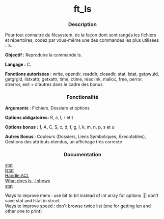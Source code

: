 <h1 align="center">
ft_ls 
</h1>

<h3 align="center"><b>Description</b></h3>
<p>Pour tout connaitre du filesystem, de la façon dont sont rangés les fichiers et répertoires, codez par vous-même une des commandes les plus utilisées : ls.</p>

<p><b>Objectif :</b> Reproduire la commande ls.</p>
<p><b>Langage :</b> C.</p>
<p><b>Fonctions autorisées :</b> write, opendir, readdir, closedir, stat, lstat, getpwuid, getgrgid, listxattr, getxattr, time, ctime, readlink, malloc, free, perror, strerror, exit + d'autres dans le cadre des bonus</p>

<h3 align="center">Fonctionalité</h3>
<p><b>Arguments :</b> Fichiers, Dossiers et options</p>
<p><b>Options obligatoires:</b> R, a, l, r et t</p>
<p><b>Options bonus :</b> 1, A, C, S, c, d, f, g, i, k, m, n, p, s et u</p>
<p><b>Autres Bonus : </b>Couleurs (Dossiers, Liens Symboliques, Executables), Gestions des attributs etendus, un affichage très correcte</p>

<h3 align="center"> Documentation </h3>
<a href=https://linux.die.net/man/2/stat>stat</a></br>
<a href=https://linux.die.net/man/2/lstat>lstat</a></br>
<a href=https://stackoverflow.com/questions/36229265/how-to-get-extended-attributes-of-a-fileunix-c> Handle ACL</a></br>
<a href=https://unix.stackexchange.com/questions/103114/what-do-the-fields-in-ls-al-output-mean>What does ls -l shows</a></br>
<a href=https://linux.die.net/man/2/stat>stat</a></br>



Ways to improve mem : use bit to bit instead of int array for options ||| don't save stat and lstat in struct </br>
Ways to improve speed : don't browse twice list (one for getting len and other one to print)
